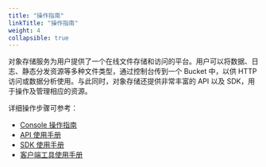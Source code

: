 ```yaml
---
title: "操作指南"
linkTitle: "操作指南"
weight: 4
collapsible: true
---
```


对象存储服务为用户提供了一个在线文件存储和访问的平台。用户可以将数据、日志、静态分发资源等多种文件类型，通过控制台传到一个 Bucket 中，以供 HTTP 访问或数据分析使用。与此同时，对象存储还提供非常丰富的 API 以及 SDK，用于操作及管理相应的资源。

详细操作步骤可参考：
- [Console 操作指南](/storage/object-storage/manual/console/overview/)
- [API 使用手册](/storage/object-storage/api/)
- [SDK 使用手册](/storage/object-storage/sdk/)
- [客户端工具使用手册](/storage/object-storage/manual/tool/)
